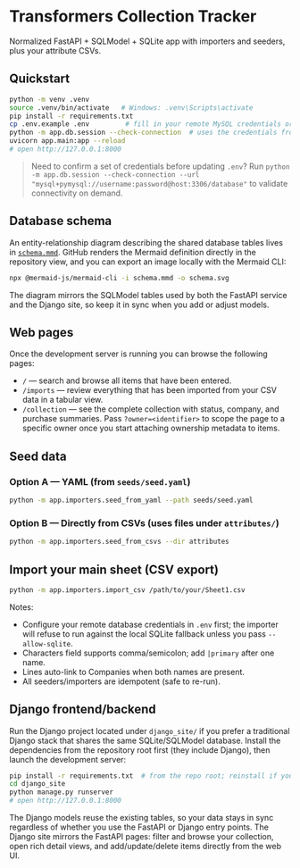 # Transformers Collection Tracker

Normalized FastAPI + SQLModel + SQLite app with importers and seeders, plus your attribute CSVs.

## Quickstart
```bash
python -m venv .venv
source .venv/bin/activate   # Windows: .venv\Scripts\activate
pip install -r requirements.txt
cp .env.example .env         # fill in your remote MySQL credentials or keep the SQLite default
python -m app.db.session --check-connection  # uses the credentials from .env by default
uvicorn app.main:app --reload
# open http://127.0.0.1:8000
```

> Need to confirm a set of credentials before updating `.env`? Run `python -m app.db.session --check-connection --url "mysql+pymysql://username:password@host:3306/database"` to validate connectivity on demand.

## Database schema

An entity-relationship diagram describing the shared database tables lives in [`schema.mmd`](./schema.mmd). GitHub renders the Mermaid definition directly in the repository view, and you can export an image locally with the Mermaid CLI:

```bash
npx @mermaid-js/mermaid-cli -i schema.mmd -o schema.svg
```

The diagram mirrors the SQLModel tables used by both the FastAPI service and the Django site, so keep it in sync when you add or adjust models.

## Web pages

Once the development server is running you can browse the following pages:

- `/` — search and browse all items that have been entered.
- `/imports` — review everything that has been imported from your CSV data in a tabular view.
- `/collection` — see the complete collection with status, company, and purchase summaries. Pass `?owner=<identifier>` to scope the page to a specific owner once you start attaching ownership metadata to items.

## Seed data
### Option A — YAML (from `seeds/seed.yaml`)
```bash
python -m app.importers.seed_from_yaml --path seeds/seed.yaml
```

### Option B — Directly from CSVs (uses files under `attributes/`)
```bash
python -m app.importers.seed_from_csvs --dir attributes
```

## Import your main sheet (CSV export)
```bash
python -m app.importers.import_csv /path/to/your/Sheet1.csv
```

Notes:
- Configure your remote database credentials in `.env` first; the importer will
  refuse to run against the local SQLite fallback unless you pass
  `--allow-sqlite`.
- Characters field supports comma/semicolon; add `|primary` after one name.
- Lines auto-link to Companies when both names are present.
- All seeders/importers are idempotent (safe to re-run).

## Django frontend/backend
Run the Django project located under `django_site/` if you prefer a traditional Django stack
that shares the same SQLite/SQLModel database. Install the dependencies from the repository
root first (they include Django), then launch the development server:

```bash
pip install -r requirements.txt  # from the repo root; reinstall if you pulled new code
cd django_site
python manage.py runserver
# open http://127.0.0.1:8000
```

The Django models reuse the existing tables, so your data stays in sync regardless of whether
you use the FastAPI or Django entry points. The Django site mirrors the FastAPI pages: filter
and browse your collection, open rich detail views, and add/update/delete items directly from
the web UI.
